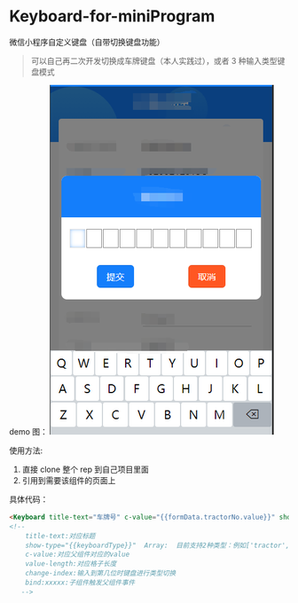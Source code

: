 # Keyboard-for-miniProgram

微信小程序自定义键盘（自带切换键盘功能）

> 可以自己再二次开发切换成车牌键盘（本人实践过），或者 3 种输入类型键盘模式

demo 图：
![demo1.png](https://github.com/Kim1am/Keyboard-for-miniProgram/blob/master/Keyboard/demo1.png)

使用方法:

1. 直接 clone 整个 rep 到自己项目里面
2. 引用到需要该组件的页面上

具体代码：

```html
<Keyboard title-text="车牌号" c-value="{{formData.tractorNo.value}}" show-type="{{keyboardType}}" value-length="8" change-index="1" bind:confirmEvent="confirmEvent" bind:hideKeyBoard="hideKeyBoard"></Keyboard>
<!-- 
    title-text:对应标题
    show-type="{{keyboardType}}"  Array:  目前支持2种类型：例如['tractor', 'NumEn']。可选值：English、Numbers、NumEn、tractor
    c-value:对应父组件对应的value
    value-length:对应格子长度
    change-index:输入到第几位时键盘进行类型切换
    bind:xxxxx:子组件触发父组件事件
   -->
```
